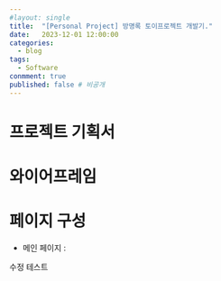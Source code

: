 ```yaml
---
#layout: single
title:	"[Personal Project] 방명록 토이프로젝트 개발기."
date:	2023-12-01 12:00:00
categories:
  - blog
tags:
  - Software
conmment: true
published: false # 비공개
---
```


# 프로젝트 기획서


 # 와이어프레임

# 페이지 구성

- 메인 페이지 :

수정 테스트